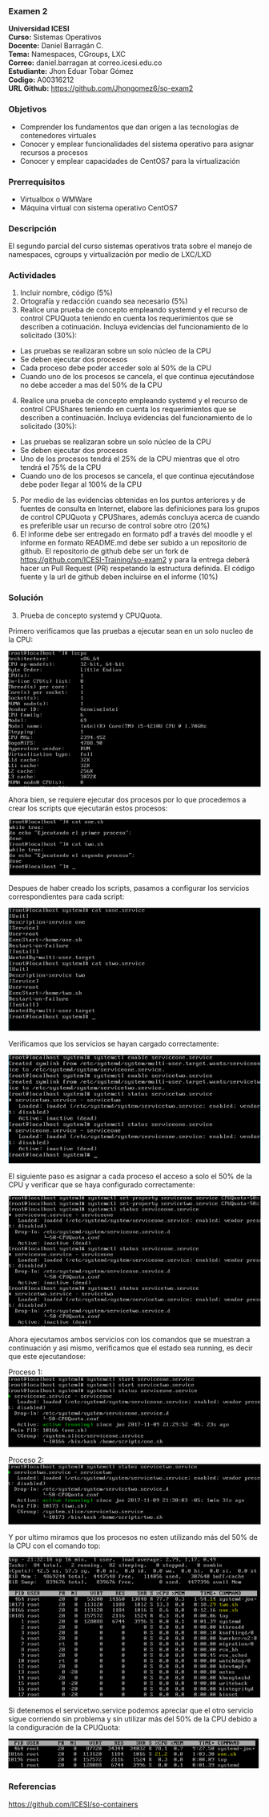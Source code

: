 ### Examen 2
**Universidad ICESI**  
**Curso:** Sistemas Operativos  
**Docente:** Daniel Barragán C.  
**Tema:** Namespaces, CGroups, LXC  
**Correo:** daniel.barragan at correo.icesi.edu.co  
**Estudiante:** Jhon Eduar Tobar Gómez  
**Codigo:** A00316212  
**URL Github:** https://github.com/Jhongomez6/so-exam2  

### Objetivos
* Comprender los fundamentos que dan origen a las tecnologías de contenedores virtuales
* Conocer y emplear funcionalidades del sistema operativo para asignar recursos a procesos
* Conocer y emplear capacidades de CentOS7 para la virtualización

### Prerrequisitos
* Virtualbox o WMWare
* Máquina virtual con sistema operativo CentOS7

### Descripción
El segundo parcial del curso sistemas operativos trata sobre el manejo de namespaces, cgroups y virtualización por medio de LXC/LXD

### Actividades
1. Incluir nombre, código (5%)
2. Ortografía y redacción cuando sea necesario (5%)
3. Realice una prueba de concepto empleando systemd y el recurso de control CPUQuota teniendo en cuenta los requerimientos que se describen a cotinuación. Incluya evidencias del funcionamiento de lo solicitado (30%):
 * Las pruebas se realizaran sobre un solo núcleo de la CPU
 * Se deben ejecutar dos procesos
 * Cada proceso debe poder acceder solo al 50% de la CPU
 * Cuando uno de los procesos se cancela, el que continua ejecutándose no debe acceder a mas del 50% de la CPU
4.  Realice una prueba de concepto empleando systemd y el recurso de control CPUShares teniendo en cuenta los requerimientos que se describen a continuación. Incluya evidencias del funcionamiento de lo solicitado (30%):
 * Las pruebas se realizaran sobre un solo núcleo de la CPU
 * Se deben ejecutar dos procesos
 * Uno de los procesos tendrá el 25% de la CPU mientras que el otro tendrá el 75% de la CPU
 * Cuando uno de los procesos se cancela, el que continua ejecutándose debe poder llegar al 100% de la CPU
5. Por medio de las evidencias obtenidas en los puntos anteriores y de fuentes de consulta en Internet, elabore las definiciones para los grupos de control CPUQuota y CPUShares, además concluya acerca de cuando es preferible usar un recurso de control sobre otro (20%)
6. El informe debe ser entregado en formato pdf a través del moodle y el informe en formato README.md debe ser subido a un repositorio de github. El repositorio de github debe ser un fork de https://github.com/ICESI-Training/so-exam2 y para la entrega deberá hacer un Pull Request (PR) respetando la estructura definida. El código fuente y la url de github deben incluirse en el informe (10%)  

### Solución

3. Prueba de concepto systemd y CPUQuota.

Primero verificamos que las pruebas a ejecutar sean en un solo nucleo de la CPU:

![GitHub Logo2](Resources/IMG0.PNG)

Ahora bien, se requiere ejecutar dos procesos por lo que procedemos a crear los scripts que ejecutarán estos procesos:

![GitHub Logo2](Resources/IMG1.PNG)

Despues de haber creado los scripts, pasamos a configurar los servicios correspondientes para cada script:

![GitHub Logo2](Resources/IMG2.PNG)

Verificamos que los servicios se hayan cargado correctamente:

![GitHub Logo2](Resources/IMG3.PNG)

El siguiente paso es asignar a cada proceso el acceso a solo el 50% de la CPU y verificar que se haya configurado correctamente:

![GitHub Logo2](Resources/IMG4.PNG)

Ahora ejecutamos ambos servicios con los comandos que se muestran a continuación y asi mismo, verificamos que el estado sea running, es decir que este ejecutandose:

Proceso 1:
![GitHub Logo2](Resources/IMG5.PNG)

Proceso 2:
![GitHub Logo2](Resources/IMG6.PNG)

Y por ultimo miramos que los procesos no esten utilizando más del 50% de la CPU con el comando top:

![GitHub Logo2](Resources/IMG7.PNG)

Si detenemos el servicetwo.service podemos apreciar que el otro servicio sigue corriendo sin problema y sin utilizar más del 50% de la CPU debido a la condiguración de la CPUQuota:

![GitHub Logo2](Resources/IMG8.PNG)







### Referencias
https://github.com/ICESI/so-containers
